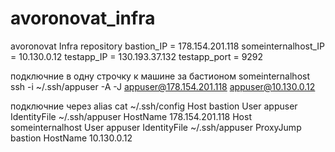 # avoronovat_infra
avoronovat Infra repository
bastion_IP = 178.154.201.118
someinternalhost_IP = 10.130.0.12
testapp_IP = 130.193.37.132
testapp_port = 9292


подключние в одну строчку к машине за бастионом someinternalhost
ssh -i ~/.ssh/appuser -A -J appuser@178.154.201.118 appuser@10.130.0.12

подключние через alias
cat ~/.ssh/config 
Host bastion
   User appuser
   IdentityFile ~/.ssh/appuser
   HostName 178.154.201.118
Host someinternalhost
   User appuser
   IdentityFile ~/.ssh/appuser
   ProxyJump bastion
   HostName 10.130.0.12

